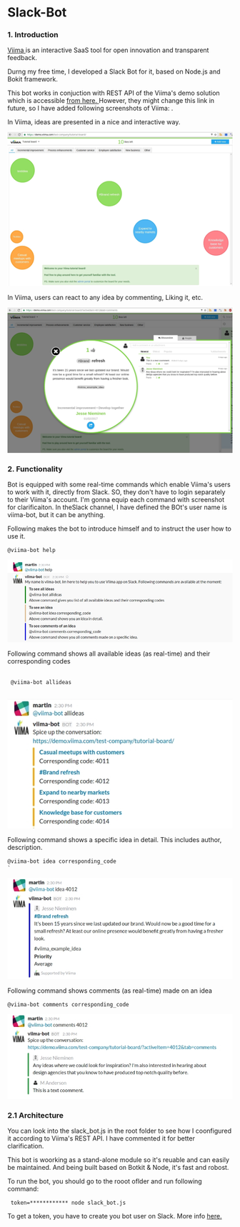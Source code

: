 # Slack-Bot
### 1. Introduction
<a href="http://www.viima.com">Viima </a> is an interactive SaaS tool for open innovation and transparent feedback.

Durng my free time, I developed a Slack Bot for it, based on Node.js and Bokit framework.

This bot works in conjuction with REST API of the Viima's demo solution which is accessible <a href="https://demo.viima.com/test-company/tutorial-board/"> from here. </a> However, they might change this link in future, so I have added following screenshots of Viima:
.


In Viima, ideas are presented in a nice and interactive way.

![alt tag](https://github.com/anderson-martin/Slack-Bot/blob/master/viima-one.jpg)



In Viima, users can react to any idea by commenting, Liking it, etc.

![alt tag](https://github.com/anderson-martin/Slack-Bot/blob/master/viima-two.jpg)



### 2. Functionality
Bot is equipped with some real-time commands which enable Viima's users to work with it, directly from Slack. SO, they don't have to login separately to their Viima's account. I'm gonna equip each command with screenshot for clarificaiton. In theSlack channel, I have defined the BOt's user name is viima-bot, but it can be anything.



Following makes the bot to introduce himself and to instruct the user how to use it.

```
@viima-bot help 

```




![alt tag](https://github.com/anderson-martin/Slack-Bot/blob/master/slack-one.jpg)

Following command shows all available ideas (as real-time) and their corresponding codes
```

 @viima-bot allideas
 
 ```


![alt tag](https://github.com/anderson-martin/Slack-Bot/blob/master/slack-two.jpg)


Following command shows a specific idea in detail. This includes author, description.

```
@viima-bot idea corresponding_code 
`
```

![alt tag](https://github.com/anderson-martin/Slack-Bot/blob/master/slack-three.jpg)



Following command shows comments (as real-time) made on an idea

```
@viima-bot comments corresponding_code 

```
![alt tag](https://github.com/anderson-martin/Slack-Bot/blob/master/slack-four.jpg)



### 2.1 Architecture
You can look into the slack_bot.js in the root folder to see how I coonfigured it according to Viima's REST API. I have commented it for better clarification.

This bot is woorking as a stand-alone module so it's reuable and can easily be maintained. And being built based on Botkit & Node, it's fast and robost.

To run the bot, you should go to the rooot oflder and run following command:

```
 token=************ node slack_bot.js
```

To get a token, you have to create you bot user on Slack. More info <a href="https://api.slack.com/bot-users"> here. </a> 






